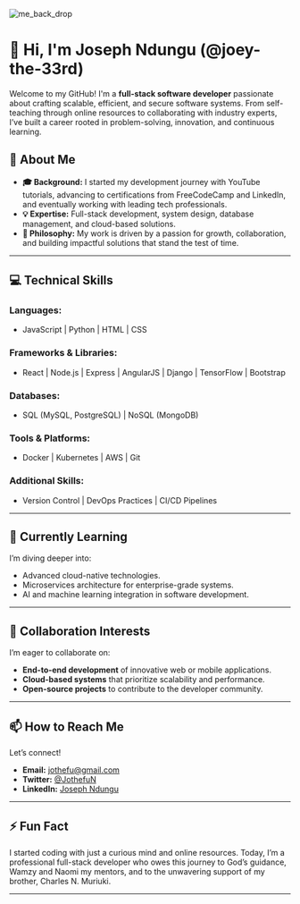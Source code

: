 ![me_back_drop](https://github.com/user-attachments/assets/a93d8467-59ad-4833-a93c-e5852850b457)

# 👋 Hi, I'm Joseph Ndungu (@joey-the-33rd) 
Welcome to my GitHub! I'm a **full-stack software developer** passionate about crafting scalable, efficient, and secure software systems. From self-teaching through online resources to collaborating with industry experts, I’ve built a career rooted in problem-solving, innovation, and continuous learning.  

## 🌟 About Me  

- **🎓 Background:** I started my development journey with YouTube tutorials, advancing to certifications from FreeCodeCamp and LinkedIn, and eventually working with leading tech professionals.  
- **💡 Expertise:** Full-stack development, system design, database management, and cloud-based solutions.  
- **📜 Philosophy:** My work is driven by a passion for growth, collaboration, and building impactful solutions that stand the test of time.  

---

## 💻 Technical Skills  

### **Languages:**  
- JavaScript | Python | HTML | CSS  

### **Frameworks & Libraries:**  
- React | Node.js | Express  | AngularJS | Django | TensorFlow | Bootstrap 

### **Databases:**  
- SQL (MySQL, PostgreSQL) | NoSQL (MongoDB)  

### **Tools & Platforms:**  
- Docker | Kubernetes | AWS | Git  

### **Additional Skills:**  
- Version Control | DevOps Practices | CI/CD Pipelines  

---

## 🌱 Currently Learning  

I’m diving deeper into:  
- Advanced cloud-native technologies.  
- Microservices architecture for enterprise-grade systems.  
- AI and machine learning integration in software development.  

---

## 💞️ Collaboration Interests  

I’m eager to collaborate on:  
- **End-to-end development** of innovative web or mobile applications.  
- **Cloud-based systems** that prioritize scalability and performance.  
- **Open-source projects** to contribute to the developer community.  

---

## 📫 How to Reach Me  

Let’s connect!  
- **Email:** jothefu@gmail.com  
- **Twitter:** [@JothefuN](https://x.com/JothefuN)  
- **LinkedIn:** [Joseph Ndungu](https://www.linkedin.com/in/joseph-ndungu-74431b135/)  

---

## ⚡ Fun Fact  

I started coding with just a curious mind and online resources. Today, I’m a professional full-stack developer who owes this journey to God’s guidance, Wamzy and Naomi my mentors, and to the unwavering support of my brother, Charles N. Muriuki.  

--- 
